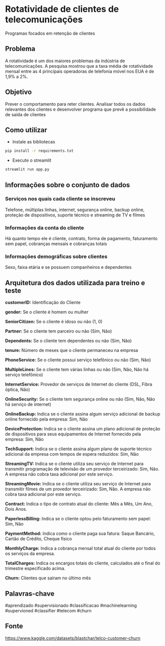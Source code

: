 # Rotatividade de clientes de telecomunicações
Programas focados em retenção de clientes

## Problema
A rotatividade é um dos maiores problemas da indústria de telecomunicações. A pesquisa mostrou que a taxa média de rotatividade mensal entre as 4 principais operadoras de telefonia móvel nos EUA é de 1,9% a 2%.

## Objetivo 
Prever o comportamento para reter clientes. Analisar todos os dados relevantes dos clientes e desenvolver programa que prevê a possibilidade de saída de clientes

## Como utilizar
* Instale as bibliotecas
```bash
pip install -r requirements.txt
```

* Execute o streamlit
```bash
streamlit run app.py
```
## Informações sobre o conjunto de dados
### Serviços nos quais cada cliente se inscreveu
Telefone, múltiplas linhas, internet, segurança online, backup online, proteção de dispositivos, suporte técnico e streaming de TV e filmes

### Informações da conta do cliente
Há quanto tempo ele é cliente, contrato, forma de pagamento, faturamento sem papel, cobranças mensais e cobranças totais

### Informações demográficas sobre clientes
Sexo, faixa etária e se possuem companheiros e dependentes

## Arquitetura dos dados utilizada para treino e teste
**customerID:** Identificação do Cliente

**gender:** Se o cliente é homem ou mulher

**SeniorCitizen:** Se o cliente é idoso ou não (1, 0)

**Partner:** Se o cliente tem parceiro ou não (Sim, Não)

**Dependents:** Se o cliente tem dependentes ou não (Sim, Não)

**tenure:** Número de meses que o cliente permaneceu na empresa

**PhoneService:** Se o cliente possui serviço telefônico ou não (Sim, Não)

**MultipleLines:** Se o cliente tem várias linhas ou não (Sim, Não, Não há serviço telefônico)

**InternetService:** Provedor de serviços de Internet do cliente (DSL, Fibra óptica, Não)

**OnlineSecurity:** Se o cliente tem segurança online ou não (Sim, Não, Não há serviço de internet)

**OnlineBackup:** Indica se o cliente assina algum serviço adicional de backup online fornecido pela empresa: Sim, Não

**DeviceProtection:** Indica se o cliente assina um plano adicional de proteção de dispositivos para seus equipamentos de Internet fornecido pela empresa: Sim, Não

**TechSupport:** Indica se o cliente assina algum plano de suporte técnico adicional da empresa com tempos de espera reduzidos: Sim, Não

**StreamingTV:** Indica se o cliente utiliza seu serviço de Internet para transmitir programação de televisão de um provedor terceirizado: Sim, Não. A empresa não cobra taxa adicional por este serviço.

**StreamingMovie:** Indica se o cliente utiliza seu serviço de Internet para transmitir filmes de um provedor terceirizado: Sim, Não. A empresa não cobra taxa adicional por este serviço.

**Contract:** Indica o tipo de contrato atual do cliente: Mês a Mês, Um Ano, Dois Anos.

**PaperlessBilling:** Indica se o cliente optou pelo faturamento sem papel: Sim, Não

**PaymentMethod:** Indica como o cliente paga sua fatura: Saque Bancário, Cartão de Crédito, Cheque físico

**MonthlyCharge:** Indica a cobrança mensal total atual do cliente por todos os serviços da empresa.

**TotalCharges:** Indica os encargos totais do cliente, calculados até o final do trimestre especificado acima.

**Churn:** Clientes que saíram no último mês

## Palavras-chave
#aprendizado #supervisionado #classificacao #machinelearning #supervioned #classifier #telecom #churn

## Fonte
https://www.kaggle.com/datasets/blastchar/telco-customer-churn

